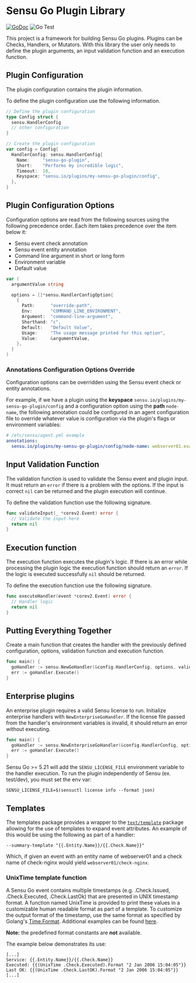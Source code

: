 # Sensu Go Plugin Library

[![GoDoc](https://godoc.org/github.com/sensu/sensu-plugin-sdk?status.svg)](https://godoc.org/github.com/sensu/sensu-plugin-sdk)
![Go Test](https://github.com/sensu/sensu-plugin-sdk/workflows/Go%20Test/badge.svg)

This project is a framework for building Sensu Go plugins. Plugins can be Checks, Handlers, or Mutators.
With this library the user only needs to define the plugin arguments, an input validation function and an execution function.

## Plugin Configuration

The plugin configuration contains the plugin information.

To define the plugin configuration use the following information.

```Go
// Define the plugin configuration
type Config struct {
  sensu.HandlerConfig
  // other configuration
}

// Create the plugin configuration
var config = Config{
  HandlerConfig: sensu.HandlerConfig{
    Name:     "sensu-go-plugin",
    Short:    "Performs my incredible logic",
    Timeout:  10,
    Keyspace: "sensu.io/plugins/my-sensu-go-plugin/config",
  },
}
```

## Plugin Configuration Options

Configuration options are read from the following sources using the following precedence order. Each item takes precedence over the item below it:

* Sensu event check annotation
* Sensu event entity annotation
* Command line argument in short or long form
* Environment variable
* Default value

```Go
var (
  argumentValue string

  options = []*sensu.HandlerConfigOption{
    {
      Path:      "override-path",
      Env:       "COMMAND_LINE_ENVIRONMENT",
      Argument:  "command-line-argument",
      Shorthand: "c",
      Default:   "Default Value",
      Usage:     "The usage message printed for this option",
      Value:     &argumentValue,
    },
  }
)
```

### Annotations Configuration Options Override

Configuration options can be overridden using the Sensu event check or entity annotations.

For example, if we have a plugin using the **keyspace** `sensu.io/plugins/my-sensu-go-plugin/config` and a configuration option using the **path** `node-name`, the following annotation could be configured in an agent configuration file to override whatever value is configuration via the plugin's flags or environment variables:

```yaml
# /etc/sensu/agent.yml example
annotations:
  sensu.io/plugins/my-sensu-go-plugin/config/node-name: webserver01.example.com
```

## Input Validation Function

The validation function is used to validate the Sensu event and plugin input.
It must return an `error` if there is a problem with the options. If the input
is correct `nil` can be returned and the plugin execution will continue.

To define the validation function use the following signature.

```Go
func validateInput(_ *corev2.Event) error {
  // Validate the input here
  return nil
}
```

## Execution function

The execution function executes the plugin's logic. If there is an error while processing the plugin logic the execution function should return an `error`. If
the logic is executed successfully `nil` should be returned.

To define the execution function use the following signature.

```Go
func executeHandler(event *corev2.Event) error {
  // Handler logic
  return nil
}
```

## Putting Everything Together

Create a main function that creates the handler with the previously defined configuration,
options, validation function and execution function.

```Go
func main() {
  goHandler := sensu.NewGoHandler(&config.HandlerConfig, options, validateInput, executeHandler)
  err := goHandler.Execute()
}

```

## Enterprise plugins

An enterprise plugin requires a valid Sensu license to run. Initialize enterprise handlers with
`NewEnterpriseGoHandler`. If the license file passed from the handler's environment variables is
invalid, it should return an error without executing.

```Go
func main() {
  goHandler := sensu.NewEnterpriseGoHandler(&config.HandlerConfig, options, validateInput, executeHandler)
  err := goHandler.Execute()
}

```

Sensu Go >= 5.21 will add the `SENSU_LICENSE_FILE` environment variable to the handler execution.
To run the plugin independently of Sensu (ex. test/dev), you must set the env var:

```
SENSU_LICENSE_FILE=$(sensuctl license info --format json)
```

## Templates

The templates package provides a wrapper to the [`text/template`][1] package
allowing for the use of templates to expand event attributes.  An example of
this would be using the following as part of a handler:

```
--summary-template "{{.Entity.Name}}/{{.Check.Name}}"
```

Which, if given an event with an entity name of webserver01 and a check name of
check-nginx would yield `webserver01/check-nginx`.

### UnixTime template function

A Sensu Go event contains multiple timestamps (e.g. .Check.Issued,
.Check.Executed, .Check.LastOk) that are presented in UNIX timestamp format.  A
function named UnixTime is provided to print these values in a customizable
human readable format as part of a template.  To customize the output format of
the timestamp, use the same format as specified by Golang's [Time.Format][2].
Additional examples can be found [here][3].

**Note:** the predefined format constants are **not** available.

The example below demonstrates its use:

```
[...]
Service: {{.Entity.Name}}/{{.Check.Name}}
Executed: {{(UnixTime .Check.Executed).Format "2 Jan 2006 15:04:05"}}
Last OK: {{(UnixTime .Check.LastOK).Format "2 Jan 2006 15:04:05"}}
[...]
```

[1]: https://golang.org/pkg/text/template/
[2]: https://golang.org/pkg/time/#Time.Format
[3]: https://yourbasic.org/golang/format-parse-string-time-date-example/

